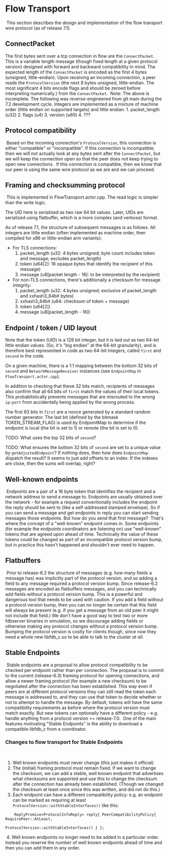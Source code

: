 # Flow Transport
​
This section describes the design and implementation of the flow transport wire protocol (as of release 7.1).
​
## ConnectPacket

The first bytes sent over a tcp connection in flow are the `ConnectPacket`.
This is a variable length message (though fixed length at a given protocol
version) designed with forward and backward compatibility in mind. The expected length of the `ConnectPacket` is encoded as the first 4 bytes (unsigned, little-endian). Upon receiving an incoming connection, a peer reads the `ProtocolVersion` (the next 8 bytes unsigned, little-endian. The most significant 4 bits encode flags and should be zeroed before interpreting numerically.) from the `ConnectPacket`.
​
Note:  The above is incomplete.  The following was reverse-engineered from git main during the 7.2 development cycle.  Integers are implemented as a mixture of machine order (little endian on supported targets) and little endian:
    1. packet_length (u32)
    2. flags (u4)
    3. version (u60)
    4. ???

## Protocol compatibility
​
Based on the incoming connection's `ProtocolVersion`, this connection is either
"compatible" or "incompatible". If this connection is incompatible, then we
will not actually look at any bytes sent after the `ConnectPacket`, but we will
keep the connection open so that the peer does not keep trying to open new
connections.
​
If this connection is compatible, then we know that our peer is using the same wire protocol as we are and we can proceed.
​
## Framing and checksumming protocol
​
This is implemented in FlowTransport.actor.cpp.  The read logic is simpler than the write logic.

The UID here is serialized as two raw 64 bit values.  Later, UIDs are serialized using flatbuffer, which is a more complex (and verbose) format.

As of release 7.1, the structure of subsequent messages is as follows.  All integers are little endian (often implemented as machine order, then compiled for x86 or little-endian arm variants):
​
* For TLS connections:
    1. packet_length (u32: 4 bytes unsigned; byte count includes token and message; excludes packet_length)
    2. token (u64[2]: 16 opaque bytes that identify the recipient of this message)
    3. message (u8[packet length - 16]: to be interpreted by the recipient)
* For non-TLS connections, there's additionally a checksum for message integrity:
    1. packet_length (u32: 4 bytes unsigned; exclusive of packet_length and xxhash3_64bit bytes)
    2. xxhash3_64bit (u64: checksum of token + message)
    3. token (u64[2])
    4. message (u8[packet_length - 16])
​
## Endpoint / token / UID layout

Note that the token (UID) is a 128 bit integer, but it is laid out as two 64-bit little endian values.  (So, it's "big endian" at the 64-bit granularity), and is therefore best represented in code as two 64-bit integers, called `first` and `second` in the code.

On a given machine, there is a 1:1 mapping between the bottom 32 bits of `second` and `NetworkMessageReceiver` instances (see `EndpointMap` in `FlowTransport.actor.cpp`).

In addition to checking that these 32 bits match, recipients of messages
also confirm that all 64 bits of `first` match the values of their local tokens.  This probablistically prevents messages that are misrouted to the wrong `ip:port` from accidentally being applied by the wrong process.

The first 63 bits in `first` are a nonce generated by a standard random number generator.  The last bit (defined by the bitmask TOKEN_STREAM_FLAG) is used by
EndpointMap to determine if the endpoint is local (the bit is set to 1) or remote (the bit is set to 0).

TODO: What uses the top 32 bits of `second`?

TODO: What ensures the bottom 32 bits of `second` are set to a unique value by `getAdjustedEndpoint`?  If nothing does, then how does `EndpointMap` dispatch the result?  It seems to just add offsets to an index.  If the indexes are close, then the sums will overlap, right?

## Well-known endpoints
​
Endpoints are a pair of a 16 byte token that identifies the recipient and a
network address to send a message to. Endpoints are usually obtained over the
network - for example a request conventionally includes the endpoint the
reply should be sent to (like a self-addressed stamped envelope). So if you
can send a message and get endpoints in reply you can start sending messages
those endpoints. But how do you send that first message?
​
That's where the concept of a "well-known" endpoint comes in. Some endpoints
(for example the endpoints coordinators are listening on) use "well-known"
tokens that are agreed upon ahead of time. Technically the value of these
tokens could be changed as part of an incompatible protocol version bump, but
in practice this hasn't happened and shouldn't ever need to happen.
​
## Flatbuffers
​
Prior to release-6.2 the structure of messages (e.g. how many fields a
message has) was implicitly part of the protocol version, and so adding a
field to any message required a protocol version bump. Since release-6.2
messages are encoded as flatbuffers messages, and you can technically add
fields without a protocol version bump. This is a powerful and dangerous tool
that needs to be used with caution. If you add a field without a protocol version bump, then you can no longer be certain that this field will always be present (e.g. if you get a message from an old peer it might not include that field.) 
We don't have a good way to test two or more fdbserver binaries in
simulation, so we discourage adding fields or otherwise making any protocol
changes without a protocol version bump.
​
Bumping the protocol version is costly for clients though, since now they need a whole new libfdb_c.so to be able to talk to the cluster _at all_.
​
## Stable Endpoints
​
Stable endpoints are a proposal to allow protocol compatibility to be checked
per endpoint rather than per connection. The proposal is to commit to the
current (release-6.3) framing protocol for opening connections, and allow a
newer framing protocol (for example a new checksum) to be negotiated after
the connection has been established. This way even if peers are at different
protocol versions they can still read the token each message is addressed to,
and they can use that token to decide whether or not to attempt to handle the
message. By default, tokens will have the same compatibility requirements as
before where the protocol version must match exactly. But new tokens can
optionally have a different policy - e.g. handle anything from a protocol
version >= release-7.0.
​
One of the main features motivating "Stable Endpoints" is the ability to download a compatible libfdb_c from a coordinator.
​
### Changes to flow transport for Stable Endpoints
​
1. Well known endpoints must never change (this just makes it official)
2. The (initial) framing protocol must remain fixed. If we want to change the checksum, we can add a stable, well known endpoint that advertises what checksums are supported and use this to change the checksum after the connection has already been established.  (Though we changed the checksum at least once since this was written, and did not do this.)
3. Each endpoint can have a different compatibility policy: e.g. an endpoint can be marked as requiring at least `ProtocolVersion::withStableInterfaces()` like this:
​
```
	ReplyPromise<ProtocolInfoReply> reply{ PeerCompatibilityPolicy{ RequirePeer::AtLeast,
		                                                            ProtocolVersion::withStableInterfaces() } };
```
​
4. Well known endpoints no longer need to be added in a particular order. Instead you reserve the number of well known endpoints ahead of time and then you can add them in any order.
